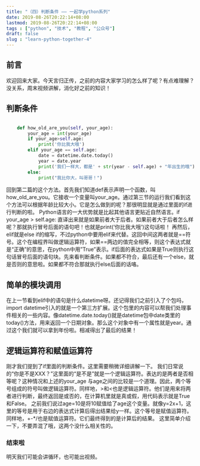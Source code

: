 ```yaml
---
title: "（四）判断条件 —— 一起学python系列"
date: 2019-08-26T20:22:14+08:00
lastmod: 2019-08-26T20:22:14+08:00
tags : ["python", "技术", "教程", "公众号"]
draft: false
slug : "learn-python-together-4"
---
```


## 前言
欢迎回来大家。今天言归正传，之前的内容大家学习的怎么样了呢？有点难理解？没关系，周末视频讲解，消化好之前的知识！

## 判断条件
```python

    def how_old_are_you(self, your_age):
        your_age = int(your_age)
        if your_age>self.age:
            print('你比我大哦')
        elif your_age == self.age:
            date = datetime.date.today()
            year = date.year
            print('我们一样大，都是' + str(year - self.age) + "年出生的哦")
        else:
            print("我比你大，叫哥哥！")
```

回到第二篇的这个方法。首先我们知道def表示声明一个函数，叫how\_old\_are\_you。它接收一个变量叫your\_age。通过第三节的运行我们看到这个方法可以根据年龄比较大小。它是怎么做到的呢？那很明显就是通过里面的if进行判断的啦。
Python语言的一大优势就是比起其他语言更贴近自然语言。if your\_age \> self.age: 直译出来就是如果前者大于后者。如果前者大于后者怎么样呢？那就执行冒号后面的语句吧！也就是print(‘你比我大哦’)这句话啦！
再然后，elif就是else if的缩写，不过python中要用elif来代替。这回中间这两者就是==符号。这个在编程界叫做逻辑运算符，如果==两边的值完全相等，则这个表达式就是“正确”的意思，在python中用”True”表示。if后面的表达式如果是True则执行这句话冒号后面的语句块。先来看判断条件。如果都不符合，最后还有一个else，就是否则的意思啦。如果都不符合那就执行else后面的话咯。

## 简单的模块调用
在上一节看到elif中的语句是什么datetime呀。还记得我们之前引入了个包吗，import datetime引入的就是一个第三方扩展。这个包里的内容可以帮我们处理事件相关的一些内容。像datetime.date.today()就是datetime包中date类里的today()方法，用来返回一个日期对象。那么这个对象中有一个属性就是year。通过这个我们就可以拿到年份啦。相减得出了最后的结果！

## 逻辑运算符和赋值运算符
刚才我们提到了if里面的判断条件。这里需要稍微详细讲解一下。
我们日常说的“你是不是XXX？”这里面的“是不是”就是一个逻辑运算符。表达的是两者是否相等呢？这种情况和上述的your\_age 与age之间的比较是一个道理。因此，两个等号组成的符号叫做逻辑运算符。同样地，\>和\<也是逻辑运算符。他们是用来将两者进行判断，最终返回是或否的，在计算机里就是真或假，用代码表示就是True和False。
之前我们说过age=10是将10赋值给了age这个变量。就像y=2x+1，这里的等号是用于右边的表达式计算后得出结果给y一样。这个等号是赋值运算符。同样地，+-\*/也是赋值运算符。它们最终得到的是计算后的结果。
这里简单介绍一下，不要弄混了哦，这两个没什么相关性的。

### 结束啦
明天我们可能会讲循环，也可能出视频。

